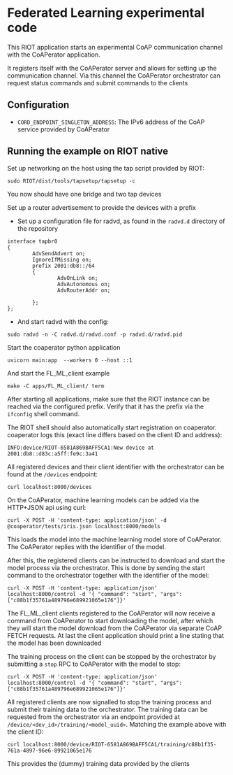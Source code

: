 Federated Learning experimental code
====================================

This RIOT application starts an experimental CoAP communication channel with the
CoAPerator application.

It registers itself with the CoAPerator server and allows for setting up the
communication channel. Via this channel the CoAPerator orchestrator can request
status commands and submit commands to the clients

## Configuration

- `CORD_ENDPOINT_SINGLETON_ADDRESS`: The IPv6 address of the CoAP service
provided by CoAPerator


## Running the example on RIOT native

Set up networking on the host using the tap script provided by RIOT:

```Shellsession
sudo RIOT/dist/tools/tapsetup/tapsetup -c
```

You now should have one bridge and two tap devices

Set up a router advertisement to provide the devices with a prefix

- Set up a configuration file for radvd, as found in the `radvd.d` directory of
the repository

```
interface tapbr0
{
        AdvSendAdvert on;
        IgnoreIfMissing on;
        prefix 2001:db8::/64
        {
                AdvOnLink on;
                AdvAutonomous on;
                AdvRouterAddr on;

        };
};
```

- And start radvd with the config:

```
sudo radvd -n -C radvd.d/radvd.conf -p radvd.d/radvd.pid
```

Start the coaperator python application

```
uvicorn main:app  --workers 0 --host ::1
```

And start the FL_ML_client example

```
make -C apps/FL_ML_client/ term
```

After starting all applications, make sure that the RIOT instance can be reached
via the configured prefix. Verify that it has the prefix via the `ifconfig` shell
command.

The RIOT shell should also automatically start registration on coaperator.
coaperator logs this (exact line differs based on the client ID and address):

```
INFO:device/RIOT-6581A869BAFF5CA1:New device at 2001:db8::d83c:a5ff:fe9c:3a41
```

All registered devices and their client identifier with the orchestrator can be
found at the `/devices` endpoint:

```
curl localhost:8000/devices
```

On the CoAPerator, machine learning models can be added via the HTTP+JSON api
using curl:

```
curl -X POST -H 'content-type: application/json' -d @coaperator/tests/iris.json localhost:8000/models
```

This loads the model into the machine learning model store of CoAPerator. The
CoAPerator replies with the identifier of the model.

After this, the registered clients can be instructed to download and start the
model process via the orchestrator.
This is done by sending the start command to the orchestrator together with the
identifier of the model:

```
curl -X POST -H 'content-type: application/json'  localhost:8000/control -d '{ "command": "start", "args": ["c88b1f35761a489796e689921065e176"]}'
```

The FL_ML_client clients registered to the CoAPerator will now receive a command from
CoAPerator to start downloading the model, after which they will start the
model download from the CoAPerator via separate CoAP FETCH requests.
At last the client application should print a line stating that the model has
been downloaded

The training process on the client can be stopped by the orchestrator by
submitting a `stop` RPC to CoAPerator with the model to stop:

```
curl -X POST -H 'content-type: application/json'  localhost:8000/control -d '{ "command": "start", "args": ["c88b1f35761a489796e689921065e176"]}'
```

All registered clients are now signalled to stop the training process and submit
their training data to the orchestrator.
The training data can be requested from the orchestrator via an endpoint
provided at `/device/<dev_id>/training/<model_uuid>`. Matching the example
above with the client ID:

```
curl localhost:8000/device/RIOT-6581A869BAFF5CA1/training/c88b1f35-761a-4897-96e6-89921065e176
```

This provides the (dummy) training data provided by the clients
